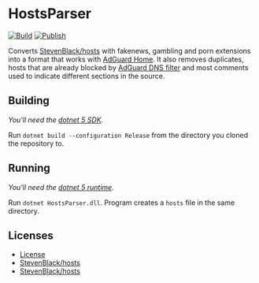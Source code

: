 # HostsParser
[![Build](https://github.com/henrikwidlund/HostsParser/actions/workflows/build.yml/badge.svg)](https://github.com/henrikwidlund/HostsParser/actions/workflows/build.yml)
[![Publish](https://github.com/henrikwidlund/HostsParser/actions/workflows/ci.yml/badge.svg)](https://github.com/henrikwidlund/HostsParser/actions/workflows/ci.yml)

Converts [StevenBlack/hosts](https://github.com/StevenBlack/hosts) with fakenews, gambling and porn extensions into a format that works with [AdGuard Home](https://github.com/AdguardTeam/AdGuardHome). It also removes duplicates, hosts that are already blocked by [AdGuard DNS filter](https://github.com/AdguardTeam/AdGuardSDNSFilter) and most comments used to indicate different sections in the source.

## Building
*You'll need the [dotnet 5 SDK](https://dotnet.microsoft.com/download).*

Run `dotnet build --configuration Release` from the directory you cloned the repository to.

## Running
*You'll need the [dotnet 5 runtime](https://dotnet.microsoft.com/download).*

Run `dotnet HostsParser.dll`. Program creates a `hosts` file in the same directory.

## Licenses
- [License](LICENSE)
- [StevenBlack/hosts](https://github.com/StevenBlack/hosts/blob/master/license.txt)
- [StevenBlack/hosts](https://github.com/AdguardTeam/AdGuardSDNSFilter/blob/master/LICENSE)